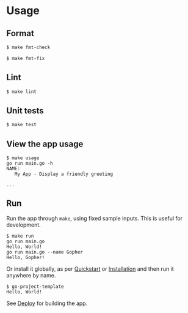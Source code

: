 # Usage


## Format

```sh
$ make fmt-check
```

```sh
$ make fmt-fix
```

## Lint

```sh
$ make lint
```


## Unit tests

```sh
$ make test
```


## View the app usage

```console
$ make usage
go run main.go -h
NAME:
   My App - Display a friendly greeting

...
```


## Run

Run the app through `make`, using fixed sample inputs. This is useful for development.

```console
$ make run
go run main.go
Hello, World!
go run main.go --name Gopher
Hello, Gopher!
```

Or install it globally, as per [Quickstart](quickstart.md) or [Installation](installation.md) and then run it anywhere by name.

```console
$ go-project-template
Hello, World!
```

See [Deploy](deploy.md) for building the app.
